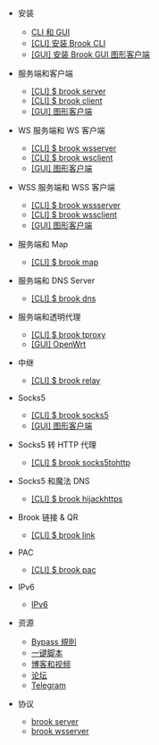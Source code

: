 -   安装

    -   [CLI 和 GUI](README.md)
    -   [[CLI] 安装 Brook CLI](install-cli.md)
    -   [[GUI] 安装 Brook GUI 图形客户端](install-gui-client.md)

-   服务端和客户端

    -   [[CLI] \$ brook server](brook-server.md)
    -   [[CLI] \$ brook client](brook-client.md)
    -   [[GUI] 图形客户端](brook-client-gui.md)

-   WS 服务端和 WS 客户端

    -   [[CLI] \$ brook wsserver](brook-wsserver.md)
    -   [[CLI] \$ brook wsclient](brook-wsclient.md)
    -   [[GUI] 图形客户端](brook-wsclient-gui.md)

-   WSS 服务端和 WSS 客户端

    -   [[CLI] \$ brook wssserver](brook-wssserver.md)
    -   [[CLI] \$ brook wssclient](brook-wssclient.md)
    -   [[GUI] 图形客户端](brook-wssclient-gui.md)

-   服务端和 Map

    -   [[CLI] \$ brook map](brook-map.md)

-   服务端和 DNS Server

    -   [[CLI] \$ brook dns](brook-dns.md)

-   服务端和透明代理

    -   [[CLI] \$ brook tproxy](brook-tproxy.md)
    -   [[GUI] OpenWrt](brook-tproxy-gui.md)

-   中继

    -   [[CLI] \$ brook relay](brook-relay.md)

-   Socks5

    -   [[CLI] \$ brook socks5](brook-socks5.md)
    -   [[GUI] 图形客户端](socks5-client-gui.md)

-   Socks5 转 HTTP 代理

    -   [[CLI] \$ brook socks5tohttp](brook-socks5tohttp.md)

-   Socks5 和魔法 DNS

    -   [[CLI] \$ brook hijackhttps](brook-hijackhttps.md)

-   Brook 链接 & QR

    -   [[CLI] \$ brook link](brook-link.md)

-   PAC

    -   [[CLI] \$ brook pac](brook-pac.md)

-   IPv6

    -   [IPv6](ipv6.md)

-   资源

    -   [Bypass 規則](bypass.md)
    -   [一键脚本](installscript.md)
    -   [博客和视频](blogvideo.md)
    -   [论坛](community.md)
    -   [Telegram](telegram.md)

-   协议

    -   [brook server](brook-server-spec.md)
    -   [brook wsserver](brook-wsserver-spec.md)
